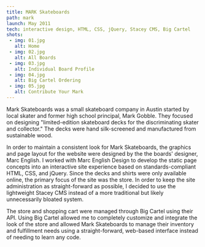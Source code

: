 ```yaml
---
title: MARK Skateboards
path: mark
launch: May 2011
tech: interactive design, HTML, CSS, jQuery, Stacey CMS, Big Cartel
shots:
 - img: 01.jpg
   alt: Home
 - img: 02.jpg
   alt: All Boards
 - img: 03.jpg
   alt: Individual Board Profile
 - img: 04.jpg
   alt: Big Cartel Ordering 
 - img: 05.jpg
   alt: Contribute Your Mark
---
```

Mark Skateboards was a small skateboard company in Austin started by local skater and former high school principal, Mark Gobble. They focused on designing "limited-edition skateboard decks for the discriminating skater and collector." The decks were hand silk-screened and manufactured from sustainable wood.
  
In order to maintain a consistent look for Mark Skateboards, the graphics and page layout for the website were designed by the the boards' designer, Marc English. I worked with Marc English Design to develop the static page concepts into an interactive site experience based on standards-compliant HTML, CSS, and jQuery. Since the decks and shirts were only available online, the primary focus of the site was the store. In order to keep the site administration as straight-forward as possible, I decided to use the lightweight Stacey CMS instead of a more traditional but likely unnecessarily bloated system.
  
The store and shopping cart were managed through Big Cartel using their API. Using Big Cartel allowed me to completely customize and integrate the look of the store and allowed Mark Skateboards to manage their inventory and fulfillment needs using a straight-forward, web-based interface instead of needing to learn any code.